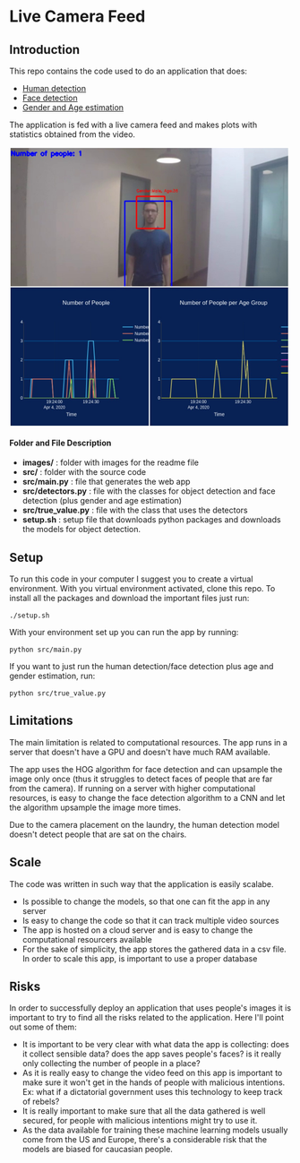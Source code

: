 # Live Camera Feed

## Introduction

This repo contains the code used to do an application that does:
* [Human detection](https://github.com/tensorflow/models/blob/master/research/object_detection/g3doc/detection_model_zoo.md)
* [Face detection](https://github.com/ageitgey/face_recognition)
* [Gender and Age estimation](https://github.com/aristofun/py-agender)

The application is fed with a live camera feed and makes plots with statistics obtained from the video.

<img src="https://raw.githubusercontent.com/thiagodma/LiveCameraFeed/master/images/img.jpg" width="500" height="500" align="center" />

#### Folder and File Description
* **images/** : folder with images for the readme file
* **src/** : folder with the source code
* **src/main.py** : file that generates the web app
* **src/detectors.py** : file with the classes for object detection and face detection (plus gender and age estimation)
* **src/true_value.py** : file with the class that uses the detectors
* **setup.sh** : setup file that downloads python packages and downloads the models for object detection.

## Setup
To run this code in your computer I suggest you to create a virtual environment. With you virtual environment activated, clone this repo. To install all the packages and download the important files just run:
~~~
./setup.sh
~~~

With your environment set up you can run the app by running:
~~~
python src/main.py
~~~

If you want to just run the human detection/face detection plus age and gender estimation, run:
~~~
python src/true_value.py
~~~


## Limitations

The main limitation is related to computational resources. The app runs in a server that doesn't have a GPU and doesn't have much RAM available.

The app uses the HOG algorithm for face detection and can upsample the image only once (thus it struggles to detect faces of people that are far from the camera). If running on a server with higher computational resources, is easy to change the face detection algorithm to a CNN and let the algorithm upsample the image more times.

Due to the camera placement on the laundry, the human detection model doesn't detect people that are sat on the chairs.

## Scale

The code was written in such way that the application is easily scalabe.

* Is possible to change the models, so that one can fit the app in any server
* Is easy to change the code so that it can track multiple video sources
* The app is hosted on a cloud server and is easy to change the computational resourcers available
* For the sake of simplicity, the app stores the gathered data in a csv file. In order to scale this app, is important to use a proper database

## Risks

In order to successfully deploy an application that uses people's images it is important to try to find all the risks related to the application. Here I'll point out some of them:

* It is important to be very clear with what data the app is collecting: does it collect sensible data? does the app saves people's faces? is it really only collecting the number of people in a place?
* As it is really easy to change the video feed on this app is important to make sure it won't get in the hands of people with malicious intentions. Ex: what if a dictatorial government uses this technology to keep track of rebels?
* It is really important to make sure that all the data gathered is well secured, for people with malicious intentions might try to use it.
* As the data available for training these machine learning models usually come from the US and Europe, there's a considerable risk that the models are biased for caucasian people.
